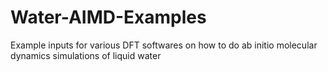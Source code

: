 # Water-AIMD-Examples
Example inputs for various DFT softwares on how to do ab initio molecular dynamics simulations of liquid water
